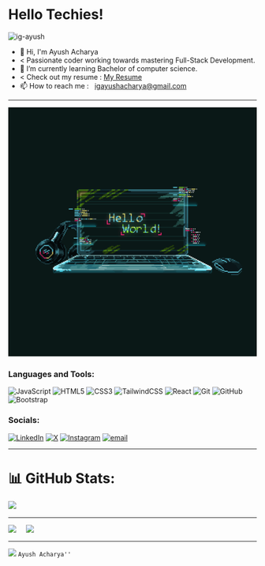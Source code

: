 # Hello Techies!<br>

<p align="left"> <img src="https://komarev.com/ghpvc/?username=ig-ayush&label=Profile%20views&color=0e75b6&style=flat" alt="ig-ayush" /> </p>

- 👋 Hi, I'm Ayush Acharya 
-  < Passionate coder working towards mastering Full-Stack Development.              
- 🌱 I’m currently learning Bachelor of computer science.
-  < Check out my resume :  [My Resume](https://resume-virid-ten.vercel.app/)
- 📫 How to reach me : &nbsp; igayushacharya@gmail.com
- -------------------------------------------------------------------------------------------------------------------------------------------------------
<img style="width:30vh" src="./coding.gif" alt="Programmer Gif">

### Languages and Tools:
![JavaScript](https://img.shields.io/badge/javascript-%23323330.svg?style=plastic&logo=javascript&logoColor=%23F7DF1E) 
![HTML5](https://img.shields.io/badge/html5-%23E34F26.svg?style=plastic&logo=html5&logoColor=white) 
![CSS3](https://img.shields.io/badge/css3-%231572B6.svg?style=plastic&logo=css3&logoColor=white)
![TailwindCSS](https://img.shields.io/badge/tailwindcss-%2338B2AC.svg?style=plastic&logo=tailwind-css&logoColor=white) 
![React](https://img.shields.io/badge/react-%2320232a.svg?style=plastic&logo=react&logoColor=%2361DAFB) 
![Git](https://img.shields.io/badge/git-%23F05033.svg?style=plastic&logo=git&logoColor=white) 
![GitHub](https://img.shields.io/badge/github-%23121011.svg?style=plastic&logo=github&logoColor=white)
![Bootstrap](https://img.shields.io/badge/bootstrap-%238511FA.svg?style=plastic&logo=bootstrap&logoColor=white)

### Socials: 
[![LinkedIn](https://img.shields.io/badge/LinkedIn-%230077B5.svg?logo=linkedin&logoColor=white)](https://www.linkedin.com/in/ayush-acharya-65943132b/)
[![X](https://img.shields.io/badge/X-black.svg?logo=X&logoColor=white)](https://x.com/ig_ayushacharya) 
[![Instagram](https://img.shields.io/badge/Instagram-%23E4405F.svg?logo=Instagram&logoColor=white)](https://www.instagram.com/ig__ayushachar/) 
[![email](https://img.shields.io/badge/Email-D14836?logo=gmail&logoColor=white)](mailto:igayushacharya@gmail.com) 

- -------------------------------------------------------------------------------------------------------------------------------------------------------
# 📊 GitHub Stats:
![](https://github-readme-stats.vercel.app/api?username=ig-ayush&theme=dark&hide_border=false&include_all_commits=false&count_private=false)<br/>

-----------------------------------------------------------------------------------------------------------------------------------------------------------


![](https://github-readme-streak-stats.herokuapp.com/?user=ig-ayush&theme=dark&hide_border=false) &nbsp; &nbsp; ![](https://github-readme-stats.vercel.app/api/top-langs/?username=ig-ayush&theme=dark&hide_border=false&include_all_commits=false&count_private=false&layout=compact)

---
[![](https://visitcount.itsvg.in/api?id=ig-ayush&icon=0&color=0)](https://visitcount.itsvg.in)
``` Ayush Acharya'' ```
<!-- Proudly created with GPRM ( https://gprm.itsvg.in ) -->
